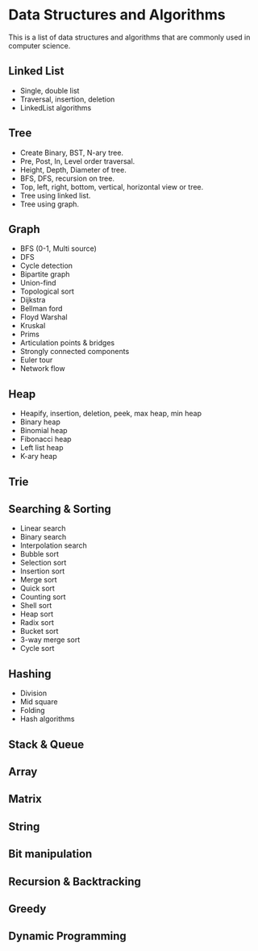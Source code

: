 # Data Structures and Algorithms

This is a list of data structures and algorithms that are commonly used in computer science.

## Linked List

- Single, double list
- Traversal, insertion, deletion  
- LinkedList algorithms

## Tree

- Create Binary, BST, N-ary tree.
- Pre, Post, In, Level order traversal.
- Height, Depth, Diameter of tree.
- BFS, DFS, recursion on tree.
- Top, left, right, bottom, vertical, horizontal view or tree.
- Tree using linked list.
- Tree using graph.

## Graph

- BFS (0-1, Multi source)
- DFS
- Cycle detection
- Bipartite graph
- Union-find
- Topological sort
- Dijkstra
- Bellman ford
- Floyd Warshal
- Kruskal
- Prims
- Articulation points & bridges
- Strongly connected components
- Euler tour
- Network flow

## Heap

- Heapify, insertion, deletion, peek, max heap, min heap
- Binary heap
- Binomial heap
- Fibonacci heap
- Left list heap
- K-ary heap

## Trie

## Searching & Sorting

- Linear search
- Binary search
- Interpolation search
- Bubble sort
- Selection sort
- Insertion sort
- Merge sort
- Quick sort
- Counting sort
- Shell sort
- Heap sort
- Radix sort
- Bucket sort
- 3-way merge sort
- Cycle sort

## Hashing

- Division 
- Mid square 
- Folding 
- Hash algorithms

## Stack & Queue

## Array

## Matrix

## String

## Bit manipulation

## Recursion & Backtracking

## Greedy

## Dynamic Programming
